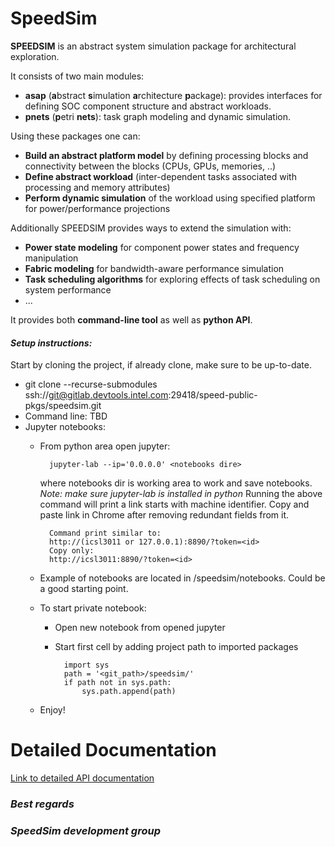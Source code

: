 # SpeedSim

**SPEEDSIM** is an abstract system simulation package for architectural exploration.

It consists of two main modules:
* **asap** (**a**bstract **s**imulation **a**rchitecture **p**ackage): provides interfaces for defining SOC component structure and abstract workloads.
* **pnets** (**p**etri **nets**): task graph modeling and dynamic simulation.

Using these packages one can:
* **Build an abstract platform model** by defining processing blocks and connectivity between the blocks (CPUs, GPUs, memories, ..)
* **Define abstract workload** (inter-dependent tasks associated with processing and memory attributes)
* **Perform dynamic simulation** of the workload using specified platform for power/performance projections

Additionally SPEEDSIM provides ways to extend the simulation with:
 * **Power state modeling** for component power states and frequency manipulation
 * **Fabric modeling** for bandwidth-aware performance simulation
 * **Task scheduling algorithms** for exploring effects of task scheduling on system performance
 * ...
 
It provides both **command-line tool** as well as **python API**.

#### _Setup instructions:_
Start by cloning the project, if already clone, make sure to be up-to-date.
* git clone --recurse-submodules ssh://git@gitlab.devtools.intel.com:29418/speed-public-pkgs/speedsim.git
* Command line: TBD
* Jupyter notebooks:
    * From python area open jupyter: 
    
            jupyter-lab --ip='0.0.0.0' <notebooks dire>
            
         where notebooks dir is working area to work and save notebooks.
         _Note: make sure jupyter-lab is installed in python_
         Running the above command will print a link starts with machine identifier.
         Copy and paste link in Chrome after removing redundant fields from it.
         
            Command print similar to:
            http://(icsl3011 or 127.0.0.1):8890/?token=<id>
            Copy only:
            http://icsl3011:8890/?token=<id>
            
     * Example of notebooks are located in <git>/speedsim/notebooks. Could be a good starting point.
     * To start private notebook:
     
        * Open new notebook from opened jupyter
        * Start first cell by adding project path to imported packages
        
                import sys
                path = '<git_path>/speedsim/'
                if path not in sys.path:
                    sys.path.append(path)
                    
    * Enjoy!

# Detailed Documentation
[Link to detailed API documentation](https://speed-public-pkgs.gitlab-pages.devtools.intel.com/speedsim)
    
### _Best regards_
### _SpeedSim development group_


